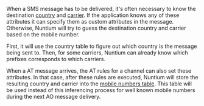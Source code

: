 When a SMS message has to be delivered, it's often necessary to know the destination [country](API#Countries.md) and [carrier](API#Carriers.md). If the application knows any of these attributes it can specify them as custom attributes in the message. Otherwise, Nuntium will try to guess the destination country and carrier based on the mobile number.

First, it will use the country table to figure out which country is the message being sent to. Then, for some carriers, Nuntium can already know which prefixes corresponds to which carriers.

When a AT message arrives, the AT rules for a channel can also set these attributes. In that case, after these rules are executed, Nuntium will store the resulting country and carrier into the [mobile numbers table](MobileNumbersTable.md). This table will be used instead of this inferencing process for well known mobile numbers during the next AO message delivery.